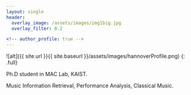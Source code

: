 ```yaml
---
layout: single
header: 
  overlay_image: /assets/images/img1big.jpg
  overlay_filter: 0.2

<!-- author_profile: true -->
---
```


![alt]({{ site.url }}{{ site.baseurl }}/assets/images/hannoverProfile.png)
{: .full}

Ph.D student in MAC Lab, KAIST.

Music Information Retrieval, Performance Analysis, Classical Music.